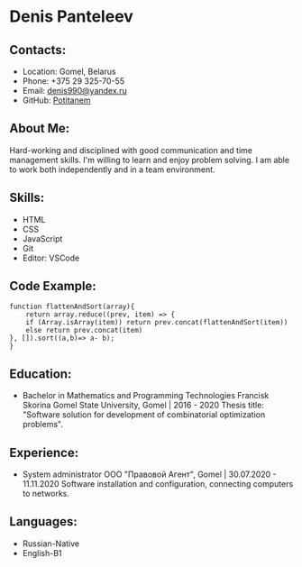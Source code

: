 # Denis Panteleev
## Contacts:
* Location: Gomel, Belarus
* Phone: +375 29 325-70-55
* Email: denis990@yandex.ru
* GitHub: [Potitanem](https://github.com/Potitanem)
## About Me:
Hard-working and
disciplined with good
communication and time
management skills. I'm
willing to learn and enjoy
problem solving. I am able
to work both independently
and in a team environment.
## Skills:
* HTML
* CSS
* JavaScript
* Git
* Editor: VSCode
## Code Example:
```
function flattenAndSort(array){
	return array.reduce((prev, item) => {
	if (Array.isArray(item)) return prev.concat(flattenAndSort(item))
    else return prev.concat(item)
}, []).sort((a,b)=> a- b);
}
```
## Education:
* Bachelor in Mathematics and Programming Technologies
Francisk Skorina Gomel State University, Gomel | 2016 - 2020
Thesis title: "Software solution for development of combinatorial
optimization problems".
## Experience:
* System administrator
ООО "Правовой Агент", Gomel | 30.07.2020 - 11.11.2020
Software installation and configuration, connecting computers to
networks.
## Languages:
* Russian-Native
* English-B1

